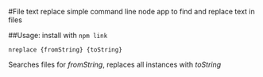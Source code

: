 #File text replace
simple command line node app to find and replace text in files

##Usage:
install with `npm link`

`nreplace {fromString} {toString}`

Searches files for *fromString*, replaces all instances with *toString*
